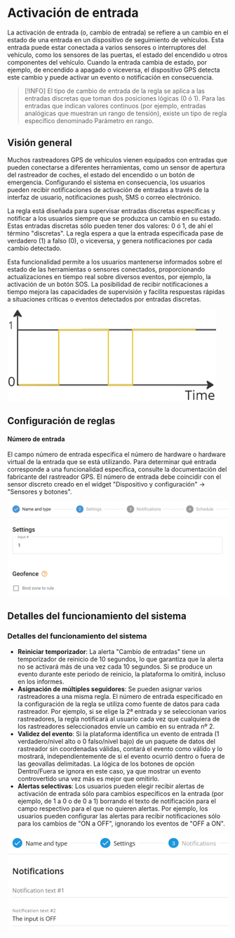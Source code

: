 # Activación de entrada

La activación de entrada (o, cambio de entrada) se refiere a un cambio en el estado de una entrada en un dispositivo de seguimiento de vehículos. Esta entrada puede estar conectada a varios sensores o interruptores del vehículo, como los sensores de las puertas, el estado del encendido u otros componentes del vehículo. Cuando la entrada cambia de estado, por ejemplo, de encendido a apagado o viceversa, el dispositivo GPS detecta este cambio y puede activar un evento o notificación en consecuencia.

> \[!INFO] El tipo de cambio de entrada de la regla se aplica a las entradas discretas que toman dos posiciones lógicas (0 ó 1). Para las entradas que indican valores continuos (por ejemplo, entradas analógicas que muestran un rango de tensión), existe un tipo de regla específico denominado Parámetro en rango.

## Visión general

Muchos rastreadores GPS de vehículos vienen equipados con entradas que pueden conectarse a diferentes herramientas, como un sensor de apertura del rastreador de coches, el estado del encendido o un botón de emergencia. Configurando el sistema en consecuencia, los usuarios pueden recibir notificaciones de activación de entradas a través de la interfaz de usuario, notificaciones push, SMS o correo electrónico.

La regla está diseñada para supervisar entradas discretas específicas y notificar a los usuarios siempre que se produzca un cambio en su estado. Estas entradas discretas sólo pueden tener dos valores: 0 ó 1, de ahí el término "discretas". La regla espera a que la entrada especificada pase de verdadero (1) a falso (0), o viceversa, y genera notificaciones por cada cambio detectado.

Esta funcionalidad permite a los usuarios mantenerse informados sobre el estado de las herramientas o sensores conectados, proporcionando actualizaciones en tiempo real sobre diversos eventos, por ejemplo, la activación de un botón SOS. La posibilidad de recibir notificaciones a tiempo mejora las capacidades de supervisión y facilita respuestas rápidas a situaciones críticas o eventos detectados por entradas discretas.

![image-20240805-213834.png](attachments/image-20240805-213834.png)

## Configuración de reglas

#### Número de entrada

El campo número de entrada especifica el número de hardware o hardware virtual de la entrada que se está utilizando. Para determinar qué entrada corresponde a una funcionalidad específica, consulte la documentación del fabricante del rastreador GPS. El número de entrada debe coincidir con el sensor discreto creado en el widget "Dispositivo y configuración" → "Sensores y botones".

![image-20240808-190132.png](attachments/image-20240808-190132.png)

## Detalles del funcionamiento del sistema

### Detalles del funcionamiento del sistema

* **Reiniciar temporizador**: La alerta "Cambio de entradas" tiene un temporizador de reinicio de 10 segundos, lo que garantiza que la alerta no se activará más de una vez cada 10 segundos. Si se produce un evento durante este periodo de reinicio, la plataforma lo omitirá, incluso en los informes.
* **Asignación de múltiples seguidores**: Se pueden asignar varios rastreadores a una misma regla. El número de entrada especificado en la configuración de la regla se utiliza como fuente de datos para cada rastreador. Por ejemplo, si se elige la 2ª entrada y se seleccionan varios rastreadores, la regla notificará al usuario cada vez que cualquiera de los rastreadores seleccionados envíe un cambio en su entrada nº 2.
* **Validez del evento**: Si la plataforma identifica un evento de entrada (1 verdadero/nivel alto o 0 falso/nivel bajo) de un paquete de datos del rastreador sin coordenadas válidas, contará el evento como válido y lo mostrará, independientemente de si el evento ocurrió dentro o fuera de las geovallas delimitadas. La lógica de los botones de opción Dentro/Fuera se ignora en este caso, ya que mostrar un evento controvertido una vez más es mejor que omitirlo.
* **Alertas selectivas**: Los usuarios pueden elegir recibir alertas de activación de entrada sólo para cambios específicos en la entrada (por ejemplo, de 1 a 0 o de 0 a 1) borrando el texto de notificación para el campo respectivo para el que no quieren alertas. Por ejemplo, los usuarios pueden configurar las alertas para recibir notificaciones sólo para los cambios de "ON a OFF", ignorando los eventos de "OFF a ON".

![image-20240805-213731.png](attachments/image-20240805-213731.png)

